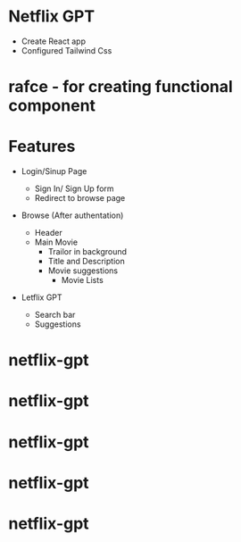 # Netflix GPT

- Create React app
- Configured Tailwind Css

# rafce - for creating functional component

# Features

- Login/Sinup Page
    - Sign In/ Sign Up form
    - Redirect to browse page

- Browse (After authentation)
    - Header
    - Main Movie
        - Trailor in background
        - Title and Description
        - Movie suggestions  
            - Movie Lists      

- Letflix GPT
    - Search bar
    - Suggestions
# netflix-gpt
# netflix-gpt
# netflix-gpt
# netflix-gpt
# netflix-gpt
